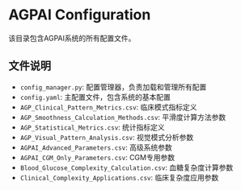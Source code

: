 # AGPAI Configuration

该目录包含AGPAI系统的所有配置文件。

## 文件说明

- `config_manager.py`: 配置管理器，负责加载和管理所有配置
- `config.yaml`: 主配置文件，包含系统的基本配置
- `AGP_Clinical_Pattern_Metrics.csv`: 临床模式指标定义
- `AGP_Smoothness_Calculation_Methods.csv`: 平滑度计算方法参数
- `AGP_Statistical_Metrics.csv`: 统计指标定义
- `AGP_Visual_Pattern_Analysis.csv`: 视觉模式分析参数
- `AGPAI_Advanced_Parameters.csv`: 高级系统参数
- `AGPAI_CGM_Only_Parameters.csv`: CGM专用参数
- `Blood_Glucose_Complexity_Calculation.csv`: 血糖复杂度计算参数
- `Clinical_Complexity_Applications.csv`: 临床复杂度应用参数
